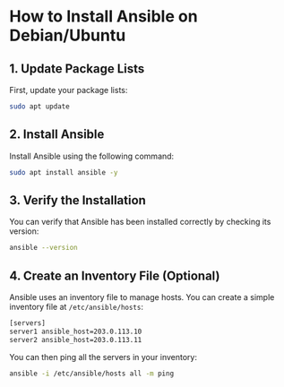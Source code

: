 # How to Install Ansible on Debian/Ubuntu

## 1. Update Package Lists

First, update your package lists:

```bash
sudo apt update
```

## 2. Install Ansible

Install Ansible using the following command:

```bash
sudo apt install ansible -y
```

## 3. Verify the Installation

You can verify that Ansible has been installed correctly by checking its version:

```bash
ansible --version
```

## 4. Create an Inventory File (Optional)

Ansible uses an inventory file to manage hosts. You can create a simple inventory file at `/etc/ansible/hosts`:

```bash
[servers]
server1 ansible_host=203.0.113.10
server2 ansible_host=203.0.113.11
```

You can then ping all the servers in your inventory:

```bash
ansible -i /etc/ansible/hosts all -m ping
```
